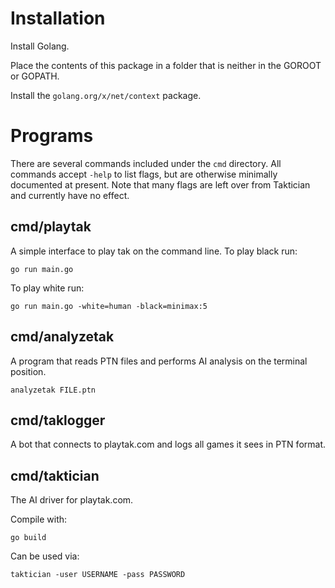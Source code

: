 # Installation

Install Golang.

Place the contents of this package in a folder that is neither in the GOROOT or GOPATH.

Install the `golang.org/x/net/context` package.

# Programs

There are several commands included under the `cmd` directory. All commands accept `-help` to list flags, but are otherwise minimally documented at present. Note that many flags are left over from Taktician and currently have no effect.

## cmd/playtak

A simple interface to play tak on the command line. To play black run:

```
go run main.go
```

To play white run:

```
go run main.go -white=human -black=minimax:5
```

## cmd/analyzetak

A program that reads PTN files and performs AI analysis on the terminal position.

```
analyzetak FILE.ptn
```

## cmd/taklogger

A bot that connects to playtak.com and logs all games it sees in PTN format.

## cmd/taktician

The AI driver for playtak.com.

Compile with:

```
go build
```

Can be used via:

```
taktician -user USERNAME -pass PASSWORD
```

[tak]: http://cheapass.com/node/215
